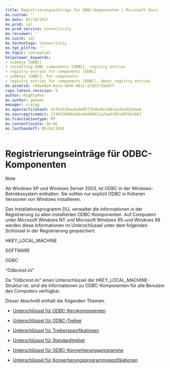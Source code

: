 ```yaml
---
title: Registrierungseinträge für ODBC-Komponenten | Microsoft Docs
ms.custom: ''
ms.date: 01/19/2017
ms.prod: sql
ms.prod_service: connectivity
ms.reviewer: ''
ms.suite: sql
ms.technology: connectivity
ms.tgt_pltfrm: ''
ms.topic: conceptual
helpviewer_keywords:
- subkeys [ODBC]
- installing ODBC components [ODBC], registry entries
- registry entries for components [ODBC]
- subkeys [ODBC], for components
- registry entries for components [ODBC], about registry entries
ms.assetid: c90aa8a4-6ece-48de-901c-17d23739a9ff
caps.latest.revision: 9
author: MightyPen
ms.author: genemi
manager: craigg
ms.openlocfilehash: 4cf61535ecda3e95f25dbd9e1b01a1d3ad25d4ab
ms.sourcegitcommit: 1740f3090b168c0e809611a7aa6fd514075616bf
ms.translationtype: MT
ms.contentlocale: de-DE
ms.lasthandoff: 05/03/2018
---
```

# <a name="registry-entries-for-odbc-components"></a>Registrierungseinträge für ODBC-Komponenten
> [!NOTE]  
>  Ab Windows XP und Windows Server 2003, ist ODBC in der Windows-Betriebssystem enthalten. Sie sollten nur explizit ODBC in früheren Versionen von Windows installieren.  
  
 Das Installationsprogramm DLL verwaltet die Informationen in der Registrierung zu allen installierten ODBC-Komponenten. Auf Computern unter Microsoft Windows NT und Microsoft Windows 95-und Windows 98 werden diese Informationen im Unterschlüssel unter dem folgenden Schlüssel in der Registrierung gespeichert:  
  
 HKEY_LOCAL_MACHINE  
  
 SOFTWARE  
  
 ODBC  
  
 "Odbcinst.ini"  
  
 Da "Odbcinst.ini" einen Unterschlüssel der HKEY_LOCAL_MACHINE-Struktur ist, sind die Informationen zu ODBC-Komponenten für alle Benutzer des Computers verfügbar.  
  
 Dieser Abschnitt enthält die folgenden Themen.  
  
-   [Unterschlüssel für ODBC-Kernkomponenten](../../../odbc/reference/install/odbc-core-subkey.md)  
  
-   [Unterschlüssel für ODBC-Treiber](../../../odbc/reference/install/odbc-drivers-subkey.md)  
  
-   [Unterschlüssel für Treiberspezifikationen](../../../odbc/reference/install/driver-specification-subkeys.md)  
  
-   [Unterschlüssel für Standardtreiber](../../../odbc/reference/install/default-driver-subkey.md)  
  
-   [Unterschlüssel für ODBC-Konvertierungsprogramme](../../../odbc/reference/install/odbc-translators-subkey.md)  
  
-   [Unterschlüssel für Konvertierungsprogrammspezifikationen](../../../odbc/reference/install/translator-specification-subkeys.md)
